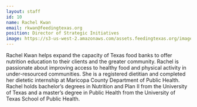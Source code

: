 ```yaml
---
layout: staff
id: 10
name: Rachel Kwan
email: rkwan@feedingtexas.org
position: Director of Strategic Initiatives
image: https://s3-us-west-2.amazonaws.com/assets.feedingtexas.org/images/staff/rachel-kwan.JPG
---
```

Rachel Kwan helps expand the capacity of Texas food banks to offer nutrition education to their clients and the greater community. Rachel is passionate about improving access to healthy food and physical activity in under-resourced communities. She is a registered dietitian and completed her dietetic internship at Maricopa County Department of Public Health.  Rachel holds bachelor’s degrees in Nutrition and Plan II from the University of Texas and a master’s degree in Public Health from the University of Texas School of Public Health. 
